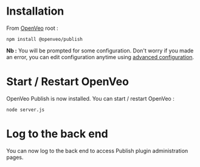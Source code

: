 # Installation

From [OpenVeo](https://github.com/veo-labs/openveo-core) root :

    npm install @openveo/publish

**Nb :** You will be prompted for some configuration. Don't worry if you made an error, you can edit configuration anytime using [advanced configuration](advanced-configuration).

# Start / Restart OpenVeo

OpenVeo Publish is now installed. You can start / restart OpenVeo :

    node server.js

# Log to the back end

You can now log to the back end to access Publish plugin administration pages.